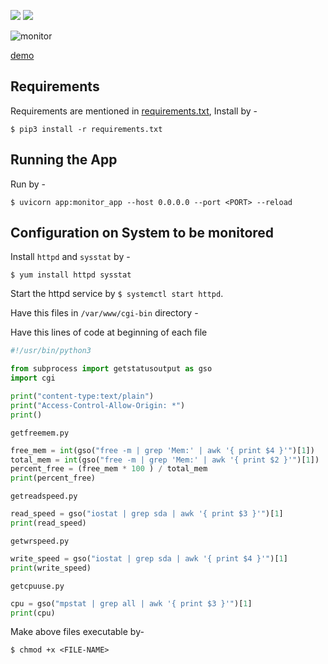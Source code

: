 ![](https://img.shields.io/badge/-FastAPI-grey?style=for-the-badge&logo=fastapi) ![](https://img.shields.io/badge/-Python-grey?style=for-the-badge&logo=python)

![monitor](https://user-images.githubusercontent.com/53041219/207018446-d23043bd-7832-4157-8cd3-26bfa634fbc1.gif)

[demo](https://www.linkedin.com/posts/yash-indane-aa6534179_fastapi-monitoring-softwaredevelopement-activity-6860459061431828480-HdIu)

## Requirements

Requirements are mentioned in [requirements.txt](https://github.com/YashIndane/monitoring-webapp/blob/main/requirements.txt), Install by -

```
$ pip3 install -r requirements.txt
```

## Running the App

Run by -

```
$ uvicorn app:monitor_app --host 0.0.0.0 --port <PORT> --reload
```

## Configuration on System to be monitored

Install `httpd` and `sysstat` by -

```
$ yum install httpd sysstat
```

Start the httpd service by `$ systemctl start httpd`.

Have this files in `/var/www/cgi-bin` directory -

Have this lines of code at beginning of each file

```py
#!/usr/bin/python3

from subprocess import getstatusoutput as gso
import cgi

print("content-type:text/plain")
print("Access-Control-Allow-Origin: *")
print()
```

`getfreemem.py`

```py
free_mem = int(gso("free -m | grep 'Mem:' | awk '{ print $4 }'")[1])
total_mem = int(gso("free -m | grep 'Mem:' | awk '{ print $2 }'")[1])
percent_free = (free_mem * 100 ) / total_mem
print(percent_free)
```

`getreadspeed.py`

```py
read_speed = gso("iostat | grep sda | awk '{ print $3 }'")[1]
print(read_speed)
```

`getwrspeed.py`

```py
write_speed = gso("iostat | grep sda | awk '{ print $4 }'")[1]
print(write_speed)

```

`getcpuuse.py`

```py
cpu = gso("mpstat | grep all | awk '{ print $3 }'")[1]
print(cpu)
```

Make above files executable by-

```
$ chmod +x <FILE-NAME>
```

